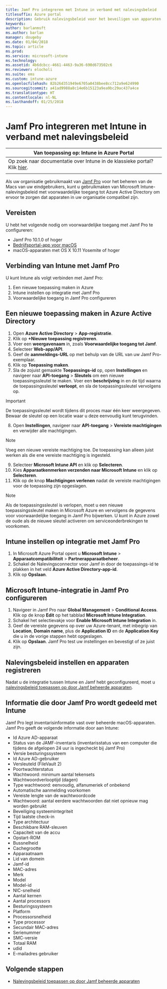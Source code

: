 ```yaml
---
title: Jamf Pro integreren met Intune in verband met nalevingsbeleid
titlesuffix: Azure portal
description: Gebruik nalevingsbeleid voor het beveiligen van apparaten die door Jamf worden beheerd.
keywords: 
author: barlanmsft
ms.author: barlan
manager: dougeby
ms.date: 01/04/2018
ms.topic: article
ms.prod: 
ms.service: microsoft-intune
ms.technology: 
ms.assetid: 4b6dcbcc-4661-4463-9a36-698d673502c6
ms.reviewer: elocholi
ms.suite: ems
ms.custom: intune-azure
ms.openlocfilehash: 82b26d351949e6705a0438bee8cc712a9e624990
ms.sourcegitcommit: a41ad9988a8c14e6b15123a9ea9bc29ac437a4ce
ms.translationtype: HT
ms.contentlocale: nl-NL
ms.lasthandoff: 01/25/2018
---
```

# <a name="integrate-jamf-pro-with-intune-for-compliance"></a>Jamf Pro integreren met Intune in verband met nalevingsbeleid

|Van toepassing op: Intune in Azure Portal |
|--|
|Op zoek naar documentatie over Intune in de klassieke portal? Klik [hier](/intune/introduction-intune?toc=/intune-classic/toc.json).|
| |

Als uw organisatie gebruikmaakt van [Jamf Pro](https://www.jamf.com) voor het beheren van de Macs van uw eindgebruikers, kunt u gebruikmaken van Microsoft Intune-nalevingsbeleid met voorwaardelijke toegang tot Azure Active Directory om ervoor te zorgen dat apparaten in uw organisatie compatibel zijn.

## <a name="prerequisites"></a>Vereisten

U hebt het volgende nodig om voorwaardelijke toegang met Jamf Pro te configureren:

- Jamf Pro 10.1.0 of hoger
- [Bedrijfsportal-app voor macOS ](https://aka.ms/macoscompanyportal)
- macOS-apparaten met OS X 10.11 Yosemite of hoger

## <a name="connecting-intune-to-jamf-pro"></a>Verbinding van Intune met Jamf Pro

U kunt Intune als volgt verbinden met Jamf Pro:

1. Een nieuwe toepassing maken in Azure
2. Intune instellen op integratie met Jamf Pro
3. Voorwaardelijke toegang in Jamf Pro configureren

## <a name="create-a-new-application-in-azure-active-directory"></a>Een nieuwe toepassing maken in Azure Active Directory

1. Open **Azure Active Directory** > **App-registratie**.
2. Klik op **+Nieuwe toepassing registreren**.
3. Voer een **weergavenaam** in, zoals **Voorwaardelijke toegang tot Jamf**.
4. Selecteer **Web-app/API**.
5. Geef de **aanmeldings-URL** op met behulp van de URL van uw Jamf Pro-exemplaar.
6. Klik op **Toepassing maken**.
7. Sla de zojuist gemaakte **Toepassings-id** op, open **Instellingen** en navigeer naar **API-toegang** > **Sleutels** om een nieuwe toepassingssleutel te maken. Voer een **beschrijving** in en de tijd waarna de toepassingssleutel **verloopt**, en sla de toepassingssleutel vervolgens op.

  > [!IMPORTANT]
  > De toepassingssleutel wordt tijdens dit proces maar één keer weergegeven. Bewaar de sleutel op een locatie waar u deze eenvoudig kunt terugvinden.

8. Open **Instellingen**, navigeer naar **API-toegang** > **Vereiste machtigingen** en verwijder alle machtigingen.

  > [!NOTE]
  > Voeg een nieuwe vereiste machtiging toe. De toepassing kan alleen juist werken als die ene vereiste machtiging is ingesteld.

9.  Selecteer **Microsoft Intune API** en klik op **Selecteren**.
10. Kies **Apparaatkenmerken verzenden naar Microsoft Intune** en klik op **Selecteren**.
11. Klik op de knop **Machtigingen verlenen** nadat de vereiste machtigingen voor de toepassing zijn opgeslagen.

  > [!NOTE]
  > Als de toepassingssleutel is verlopen, moet u een nieuwe toepassingssleutel maken in Microsoft Azure en vervolgens de gegevens voor voorwaardelijke toegang in Jamf Pro bijwerken. U kunt in Azure zowel de oude als de nieuwe sleutel activeren om serviceonderbrekingen te voorkomen.

## <a name="enable-intune-to-integrate-with-jamf-pro"></a>Intune instellen op integratie met Jamf Pro

1. In Microsoft Azure Portal opent u **Microsoft Intune** > **Apparaatcompatibiliteit** > **Partnerapparaatbeheer**.
2. Schakel de Nalevingsconnector voor Jamf in door de toepassings-id te plakken in het veld **Azure Active Directory-app-id**.
3. Klik op **Opslaan**.

## <a name="configure-microsoft-intune-integration-in-jamf-pro"></a>Microsoft Intune-integratie in Jamf Pro configureren

1. Navigeer in Jamf Pro naar **Global Management** > **Conditional Access**. Klik op de knop **Edit** op het tabblad **Microsoft Intune Integration**.
2. Schakel het selectievakje voor **Enable Microsoft Intune Integration** in.
3. Geef de vereiste gegevens op over uw Azure-tenant, met inbegrip van **Location**, **Domain name**, plus de **Application ID** en de **Application Key** die u in de vorige stappen hebt opgeslagen.
4. Klik op **Opslaan**. Jamf Pro test uw instellingen en bevestigt of ze juist zijn.

## <a name="set-up-compliance-policies-and-register-devices"></a>Nalevingsbeleid instellen en apparaten registreren

Nadat u de integratie tussen Intune en Jamf hebt geconfigureerd, moet u [nalevingsbeleid toepassen op door Jamf beheerde apparaten](conditional-access-assign-jamf.md).

## <a name="information-shared-from-jamf-pro-to-intune"></a>Informatie die door Jamf Pro wordt gedeeld met Intune

Jamf Pro legt inventarisinformatie vast over beheerde macOS-apparaten. Jamf Pro geeft de volgende informatie door aan Intune:

* Id Azure AD-apparaat
* Status van de JAMF-inventaris (inventarisstatus van een computer die tijdens de afgelopen 24 uur is ingecheckt bij Jamf Pro)
* Versie besturingssysteem
* Id Azure AD-gebruiker
* Versleuteld (FileVault 2)
* Poortwachterstatus
* Wachtwoord: minimum aantal tekensets
* Wachtwoordverlooptijd (dagen)
* Type wachtwoord: eenvoudig, alfanumeriek of onbekend
* Automatische aanmelding voorkomen
* Vereiste lengte van de wachtwoordcode
* Wachtwoord: aantal eerdere wachtwoorden dat niet opnieuw mag worden gebruikt
* Beveiliging systeemintegriteit
* Tijd laatste check-in
* Type architectuur
* Beschikbare RAM-sleuven
* Capaciteit van de accu
* Opstart-ROM
* Bussnelheid
* Cachegrootte
* Apparaatnaam
* Lid van domein
* Jamf-id
* MAC-adres
* Merk
* Model
* Model-id
* NIC-snelheid
* Aantal kernen
* Aantal processors
* Besturingssysteem
* Platform
* Processorsnelheid
* Type processor
* Secundair MAC-adres
* Serienummer
* SMC-versie
* Totaal RAM
* udid
* E-mailadres gebruiker

## <a name="next-steps"></a>Volgende stappen

- [Nalevingsbeleid toepassen op door Jamf beheerde apparaten](conditional-access-assign-jamf.md)
